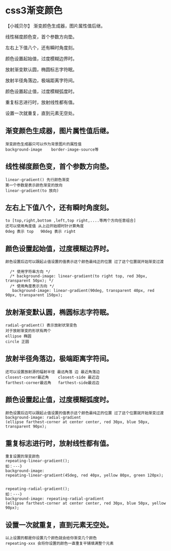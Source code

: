 # css3渐变颜色
【小城贝尔】
渐变颜色生成器，图片属性值后继。

线性梯度颜色变，首个参数方向垫。

左右上下值八个，还有瞬时角度刻。

颜色设置起始值，过度模糊边界时。

放射渐变默认圆，椭圆标志字符眠。

放射半径角落边，极端距离字符间。

颜色设置起止值，过度模糊弧度时。

重复标志进行时，放射线性都有值。

设置一次就重复，直到元素无空处。


## 渐变颜色生成器，图片属性值后继。
    渐变颜色生成器只可以作为背景图片的属性值
    background-image    border-image-source等
## 线性梯度颜色变，首个参数方向垫。
    linear-gradient() 先行颜色渐变
    第一个参数是表示颜色渐变的放向
    linear-gradient(to 放向) 
## 左右上下值八个，还有瞬时角度刻。
    to [top,right,bottom ,left,top right,....等两个方向任意组合]
    还可以使用角度值 从上边开始顺时针计算角度
    0deg 表示 top   90deg 表示 right
## 颜色设置起始值，过度模糊边界时。
    颜色设置后边可以跟起止值设置的值表示这个颜色最纯正的位置 过了这个位置就开始渐变过渡

      /* 使用字符串方向 */
      /* background-image: linear-gradient(to right top, red 30px, transparent 50px); */
      /* 使用角度表示方向 */
       background-image: linear-gradient(90deg, transparent 40px, red 90px, transparent 150px);        
       
## 放射渐变默认圆，椭圆标志字符眠。
    radial-gradient() 表示放射状渐变色
    对于放射渐变的形状有两个
    ellipse 椭圆
    circle 正圆
## 放射半径角落边，极端距离字符间。
    还可以设置放射源的辐射半径 最远角落 边 最近角落边
    closest-corner最近角    closest-side 最近边
    farthest-corner最远角   farthest-side最远边
## 颜色设置起止值，过度模糊弧度时。
    颜色设置后边可以跟起止值设置的值表示这个颜色最纯正的位置 过了这个位置就开始渐变过渡
    background-image: radial-gradient
    (ellipse farthest-corner at center center, red 30px, blue 50px, transparent 90px);
## 重复标志进行时，放射线性都有值。
    重复设置的渐变颜色
    repeating-linear-gradient();
    如：---》 
    background-image: 
    repeating-linear-gradient(45deg, red 40px, yellow 80px, green 120px);
  
   
    repeating-radial-gradient();
    如：---》 
    background-image: repeating-radial-gradient
    (ellipse farthest-corner at center center, red 30px, blue 50px, yellow 90px);     
## 设置一次就重复，直到元素无空处。
    以上设置的都是你设置几个颜色就会给你渐变几个颜色
    repeating-xxx 会将你设置的颜色一直重复平铺填满整个元素